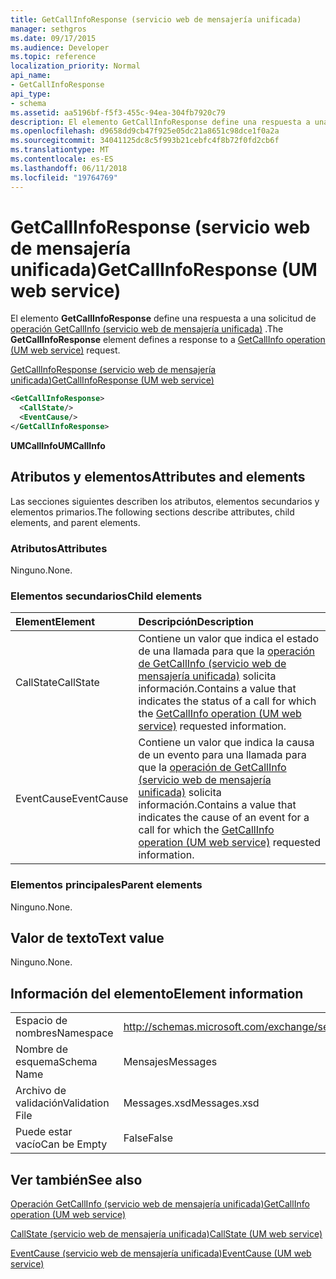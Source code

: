 ```yaml
---
title: GetCallInfoResponse (servicio web de mensajería unificada)
manager: sethgros
ms.date: 09/17/2015
ms.audience: Developer
ms.topic: reference
localization_priority: Normal
api_name:
- GetCallInfoResponse
api_type:
- schema
ms.assetid: aa5196bf-f5f3-455c-94ea-304fb7920c79
description: El elemento GetCallInfoResponse define una respuesta a una solicitud de GetCallInfo operación (servicio web de mensajería unificada).
ms.openlocfilehash: d9658dd9cb47f925e05dc21a8651c98dce1f0a2a
ms.sourcegitcommit: 34041125dc8c5f993b21cebfc4f8b72f0fd2cb6f
ms.translationtype: MT
ms.contentlocale: es-ES
ms.lasthandoff: 06/11/2018
ms.locfileid: "19764769"
---
```

# <a name="getcallinforesponse-um-web-service"></a><span data-ttu-id="8d4c6-103">GetCallInfoResponse (servicio web de mensajería unificada)</span><span class="sxs-lookup"><span data-stu-id="8d4c6-103">GetCallInfoResponse (UM web service)</span></span>

<span data-ttu-id="8d4c6-104">El elemento **GetCallInfoResponse** define una respuesta a una solicitud de [operación GetCallInfo (servicio web de mensajería unificada)](getcallinfo-operation-um-web-service.md) .</span><span class="sxs-lookup"><span data-stu-id="8d4c6-104">The **GetCallInfoResponse** element defines a response to a [GetCallInfo operation (UM web service)](getcallinfo-operation-um-web-service.md) request.</span></span> 
  
[<span data-ttu-id="8d4c6-105">GetCallInfoResponse (servicio web de mensajería unificada)</span><span class="sxs-lookup"><span data-stu-id="8d4c6-105">GetCallInfoResponse (UM web service)</span></span>](getcallinforesponse-um-web-service.md)
  
```xml
<GetCallInfoResponse>
  <CallState/>
  <EventCause/>
</GetCallInfoResponse>
```

 <span data-ttu-id="8d4c6-106">**UMCallInfo**</span><span class="sxs-lookup"><span data-stu-id="8d4c6-106">**UMCallInfo**</span></span>
## <a name="attributes-and-elements"></a><span data-ttu-id="8d4c6-107">Atributos y elementos</span><span class="sxs-lookup"><span data-stu-id="8d4c6-107">Attributes and elements</span></span>

<span data-ttu-id="8d4c6-108">Las secciones siguientes describen los atributos, elementos secundarios y elementos primarios.</span><span class="sxs-lookup"><span data-stu-id="8d4c6-108">The following sections describe attributes, child elements, and parent elements.</span></span>
  
### <a name="attributes"></a><span data-ttu-id="8d4c6-109">Atributos</span><span class="sxs-lookup"><span data-stu-id="8d4c6-109">Attributes</span></span>

<span data-ttu-id="8d4c6-110">Ninguno.</span><span class="sxs-lookup"><span data-stu-id="8d4c6-110">None.</span></span>
  
### <a name="child-elements"></a><span data-ttu-id="8d4c6-111">Elementos secundarios</span><span class="sxs-lookup"><span data-stu-id="8d4c6-111">Child elements</span></span>

|<span data-ttu-id="8d4c6-112">**Element**</span><span class="sxs-lookup"><span data-stu-id="8d4c6-112">**Element**</span></span>|<span data-ttu-id="8d4c6-113">**Descripción**</span><span class="sxs-lookup"><span data-stu-id="8d4c6-113">**Description**</span></span>|
|:-----|:-----|
|<span data-ttu-id="8d4c6-114">CallState</span><span class="sxs-lookup"><span data-stu-id="8d4c6-114">CallState</span></span>  <br/> |<span data-ttu-id="8d4c6-115">Contiene un valor que indica el estado de una llamada para que la [operación de GetCallInfo (servicio web de mensajería unificada)](getcallinfo-operation-um-web-service.md) solicita información.</span><span class="sxs-lookup"><span data-stu-id="8d4c6-115">Contains a value that indicates the status of a call for which the [GetCallInfo operation (UM web service)](getcallinfo-operation-um-web-service.md) requested information.</span></span>  <br/> |
|<span data-ttu-id="8d4c6-116">EventCause</span><span class="sxs-lookup"><span data-stu-id="8d4c6-116">EventCause</span></span>  <br/> |<span data-ttu-id="8d4c6-117">Contiene un valor que indica la causa de un evento para una llamada para que la [operación de GetCallInfo (servicio web de mensajería unificada)](getcallinfo-operation-um-web-service.md) solicita información.</span><span class="sxs-lookup"><span data-stu-id="8d4c6-117">Contains a value that indicates the cause of an event for a call for which the [GetCallInfo operation (UM web service)](getcallinfo-operation-um-web-service.md) requested information.</span></span>  <br/> |
   
### <a name="parent-elements"></a><span data-ttu-id="8d4c6-118">Elementos principales</span><span class="sxs-lookup"><span data-stu-id="8d4c6-118">Parent elements</span></span>

<span data-ttu-id="8d4c6-119">Ninguno.</span><span class="sxs-lookup"><span data-stu-id="8d4c6-119">None.</span></span>
  
## <a name="text-value"></a><span data-ttu-id="8d4c6-120">Valor de texto</span><span class="sxs-lookup"><span data-stu-id="8d4c6-120">Text value</span></span>

<span data-ttu-id="8d4c6-121">Ninguno.</span><span class="sxs-lookup"><span data-stu-id="8d4c6-121">None.</span></span>
  
## <a name="element-information"></a><span data-ttu-id="8d4c6-122">Información del elemento</span><span class="sxs-lookup"><span data-stu-id="8d4c6-122">Element information</span></span>

|||
|:-----|:-----|
|<span data-ttu-id="8d4c6-123">Espacio de nombres</span><span class="sxs-lookup"><span data-stu-id="8d4c6-123">Namespace</span></span>  <br/> |http://schemas.microsoft.com/exchange/services/2006/messages  <br/> |
|<span data-ttu-id="8d4c6-124">Nombre de esquema</span><span class="sxs-lookup"><span data-stu-id="8d4c6-124">Schema Name</span></span>  <br/> |<span data-ttu-id="8d4c6-125">Mensajes</span><span class="sxs-lookup"><span data-stu-id="8d4c6-125">Messages</span></span>  <br/> |
|<span data-ttu-id="8d4c6-126">Archivo de validación</span><span class="sxs-lookup"><span data-stu-id="8d4c6-126">Validation File</span></span>  <br/> |<span data-ttu-id="8d4c6-127">Messages.xsd</span><span class="sxs-lookup"><span data-stu-id="8d4c6-127">Messages.xsd</span></span>  <br/> |
|<span data-ttu-id="8d4c6-128">Puede estar vacío</span><span class="sxs-lookup"><span data-stu-id="8d4c6-128">Can be Empty</span></span>  <br/> |<span data-ttu-id="8d4c6-129">False</span><span class="sxs-lookup"><span data-stu-id="8d4c6-129">False</span></span>  <br/> |
   
## <a name="see-also"></a><span data-ttu-id="8d4c6-130">Ver también</span><span class="sxs-lookup"><span data-stu-id="8d4c6-130">See also</span></span>



[<span data-ttu-id="8d4c6-131">Operación GetCallInfo (servicio web de mensajería unificada)</span><span class="sxs-lookup"><span data-stu-id="8d4c6-131">GetCallInfo operation (UM web service)</span></span>](getcallinfo-operation-um-web-service.md)
  
[<span data-ttu-id="8d4c6-132">CallState (servicio web de mensajería unificada)</span><span class="sxs-lookup"><span data-stu-id="8d4c6-132">CallState (UM web service)</span></span>](callstate-um-web-service.md)
  
[<span data-ttu-id="8d4c6-133">EventCause (servicio web de mensajería unificada)</span><span class="sxs-lookup"><span data-stu-id="8d4c6-133">EventCause (UM web service)</span></span>](eventcause-um-web-service.md)


